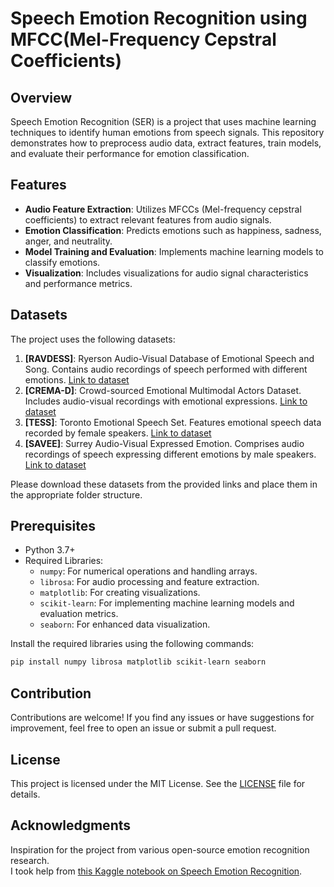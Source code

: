 # Speech Emotion Recognition using MFCC(Mel-Frequency Cepstral Coefficients)

## Overview
Speech Emotion Recognition (SER) is a project that uses machine learning techniques to identify human emotions from speech signals. This repository demonstrates how to preprocess audio data, extract features, train models, and evaluate their performance for emotion classification.

## Features
- **Audio Feature Extraction**: Utilizes MFCCs (Mel-frequency cepstral coefficients) to extract relevant features from audio signals.
- **Emotion Classification**: Predicts emotions such as happiness, sadness, anger, and neutrality.
- **Model Training and Evaluation**: Implements machine learning models to classify emotions.
- **Visualization**: Includes visualizations for audio signal characteristics and performance metrics.

## Datasets
The project uses the following datasets:

1. **[RAVDESS]**: Ryerson Audio-Visual Database of Emotional Speech and Song. Contains audio recordings of speech performed with different emotions. [Link to dataset](https://www.kaggle.com/datasets/uwrfkaggler/ravdess-emotional-speech-audio)
2. **[CREMA-D]**: Crowd-sourced Emotional Multimodal Actors Dataset. Includes audio-visual recordings with emotional expressions. [Link to dataset](https://www.kaggle.com/datasets/ejlok1/cremad)
3. **[TESS]**: Toronto Emotional Speech Set. Features emotional speech data recorded by female speakers. [Link to dataset](https://www.kaggle.com/datasets/ejlok1/toronto-emotional-speech-set-tess)
4. **[SAVEE]**: Surrey Audio-Visual Expressed Emotion. Comprises audio recordings of speech expressing different emotions by male speakers. [Link to dataset](https://www.kaggle.com/datasets/ejlok1/surrey-audiovisual-expressed-emotion-savee)

Please download these datasets from the provided links and place them in the appropriate folder structure.

## Prerequisites

- Python 3.7+
- Required Libraries:
  - `numpy`: For numerical operations and handling arrays.
  - `librosa`: For audio processing and feature extraction.
  - `matplotlib`: For creating visualizations.
  - `scikit-learn`: For implementing machine learning models and evaluation metrics.
  - `seaborn`: For enhanced data visualization.

Install the required libraries using the following commands:

```bash
pip install numpy librosa matplotlib scikit-learn seaborn
```

## Contribution
Contributions are welcome! If you find any issues or have suggestions for improvement, feel free to open an issue or submit a pull request.

## License
This project is licensed under the MIT License. See the [LICENSE](./LICENSE) file for details.

## Acknowledgments
Inspiration for the project from various open-source emotion recognition research.  
I took help from [this Kaggle notebook on Speech Emotion Recognition](https://www.kaggle.com/code/shivamburnwal/speech-emotion-recognition).





